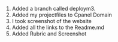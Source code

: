 1. Added a branch called deploym3.
2. Added my projectfiles to Cpanel Domain
3. I took screenshot of the website
4. Added all the links to the Readme.md
5. Added Rubric and Screenshot